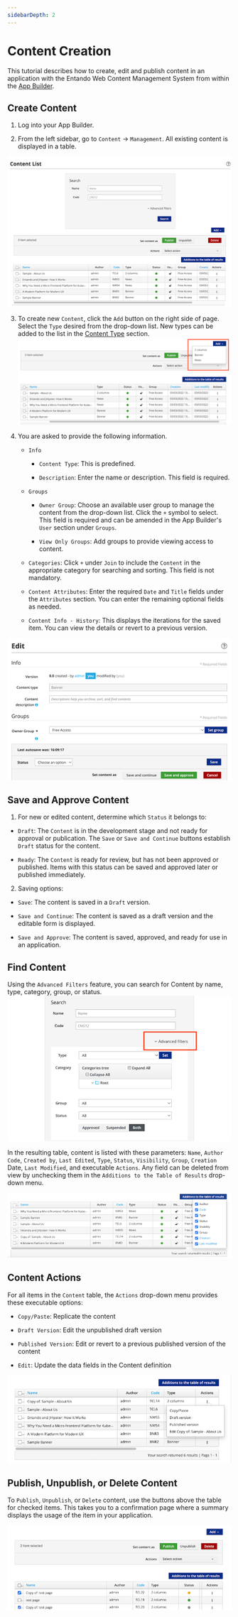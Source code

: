 ```yaml
---
sidebarDepth: 2
---
```


# Content Creation

This tutorial describes how to create, edit and publish content in an application with the Entando Web Content Management System from within the [App Builder](../../docs/compose/app-builder.md).

## Create Content

1. Log into your App Builder.

2. From the left sidebar, go to `Content` → `Management`. All existing 
    content is displayed in a table.

![image](./img/content-management.png)

3. To create new `Content`, click the `Add` button on the right side of page. Select the `Type` desired from the drop-down list. New types can be added to the list in the [Content Type](./content-types-tutorial.md) section.
![image](./img/content-add.png)

4. You are asked to provide the following information.
    * `Info` 

         * `Content Type`: This is predefined. 

         * `Description`: Enter the name or description. This field is required.

    *   `Groups`

         * `Owner Group`: Choose an available user group to manage the content from the drop-down list. Click the `+` symbol to select. This field is required and can be amended in the App Builder's `User` section under `Groups`.

         * `View Only Groups`: Add groups to provide viewing access to content. 

    *   `Categories`: Click `+` under `Join` to include the `Content` in the appropriate category for searching and sorting.  This field is not mandatory.

    *  `Content Attributes`: Enter the required `Date` and `Title` fields under the `Attributes` section. You can enter the remaining optional fields as needed.
    * `Content Info - History`: This displays the iterations for the saved item. You can view the details or revert to a previous version. 

![Add Content Information](./img/content-addinfo.png)

## Save and Approve Content 
1. For new or edited content, determine which `Status` it belongs to:  

 * `Draft`: The `Content` is in the development stage and not ready for approval or publication. The `Save` or `Save and Continue` buttons establish `Draft` status for the content.

 * `Ready`: The `Content` is ready for review, but has not been approved or published.  Items with this status can be saved and approved later or published immediately.

2. Saving options:

-   `Save`: The content is saved in a `Draft` version.

-   `Save and Continue`: The content is saved as a draft version and the editable form is displayed.

-   `Save and Approve`: The content is saved, approved, and ready for use in an application.


## Find Content

Using the `Advanced Filters` feature, you can search for Content by name, type, category, group, or status. 
![Content Filters](./img/content-filters.png)

In the resulting table, content is listed with these parameters: `Name`, `Author`
`Code`, `Created by`, `Last Edited`, `Type`, `Status`, `Visibility`, `Group`, `Creation` Date, `Last Modified`, and executable `Actions`. Any field can be deleted from view by unchecking them in the `Additions to the Table of Results` drop-down menu.

![Content Table List View](./img/content-table-view.png)

## Content Actions

For all items in the `Content` table, the `Actions` drop-down menu provides these executable options:

* `Copy/Paste`: Replicate the content

* `Draft Version`: Edit the unpublished draft version

*  `Published Version`: Edit or revert to a previous published version of the content

*  `Edit`: Update the data fields in the Content definition



![Content Actions](./img/content-actions.png)


## Publish, Unpublish, or Delete Content

To `Publish`, `Unpublish`, or `Delete` content, use the buttons above the table for checked items. This takes you to a confirmation page where a summary displays the usage of the item in your application. 

![Content Publish or Delete](./img/content-publish.png)

